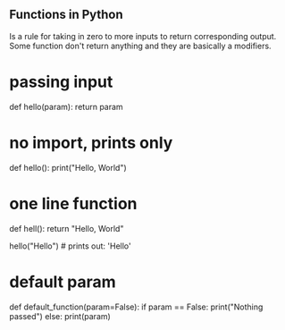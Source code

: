 ## Functions in Python

Is a rule for taking in zero to more inputs to return corresponding output.
Some function don't return anything and they are basically a modifiers. 

# passing input
def hello(param):
    return param

# no import, prints only
def hello():
    print("Hello, World")

# one line function 
def hell(): return "Hello, World"

hello("Hello") # prints out: 'Hello'

# default param

def default_function(param=False):
    if param == False:
        print("Nothing passed")
    else:
        print(param)


